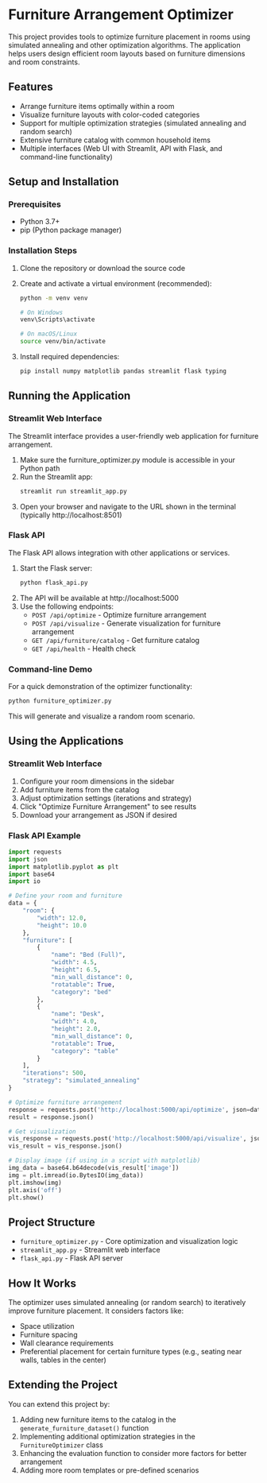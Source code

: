 # Furniture Arrangement Optimizer

This project provides tools to optimize furniture placement in rooms using simulated annealing and other optimization algorithms. The application helps users design efficient room layouts based on furniture dimensions and room constraints.

## Features

- Arrange furniture items optimally within a room
- Visualize furniture layouts with color-coded categories
- Support for multiple optimization strategies (simulated annealing and random search)
- Extensive furniture catalog with common household items
- Multiple interfaces (Web UI with Streamlit, API with Flask, and command-line functionality)

## Setup and Installation

### Prerequisites

- Python 3.7+
- pip (Python package manager)

### Installation Steps

1. Clone the repository or download the source code

2. Create and activate a virtual environment (recommended):
   ```bash
   python -m venv venv
   
   # On Windows
   venv\Scripts\activate
   
   # On macOS/Linux
   source venv/bin/activate
   ```

3. Install required dependencies:
   ```bash
   pip install numpy matplotlib pandas streamlit flask typing
   ```

## Running the Application

### Streamlit Web Interface

The Streamlit interface provides a user-friendly web application for furniture arrangement.

1. Make sure the furniture_optimizer.py module is accessible in your Python path
2. Run the Streamlit app:
   ```bash
   streamlit run streamlit_app.py
   ```
3. Open your browser and navigate to the URL shown in the terminal (typically http://localhost:8501)

### Flask API

The Flask API allows integration with other applications or services.

1. Start the Flask server:
   ```bash
   python flask_api.py
   ```
2. The API will be available at http://localhost:5000
3. Use the following endpoints:
   - `POST /api/optimize` - Optimize furniture arrangement
   - `POST /api/visualize` - Generate visualization for furniture arrangement
   - `GET /api/furniture/catalog` - Get furniture catalog
   - `GET /api/health` - Health check

### Command-line Demo

For a quick demonstration of the optimizer functionality:

```bash
python furniture_optimizer.py
```

This will generate and visualize a random room scenario.

## Using the Applications

### Streamlit Web Interface

1. Configure your room dimensions in the sidebar
2. Add furniture items from the catalog
3. Adjust optimization settings (iterations and strategy)
4. Click "Optimize Furniture Arrangement" to see results
5. Download your arrangement as JSON if desired

### Flask API Example

```python
import requests
import json
import matplotlib.pyplot as plt
import base64
import io

# Define your room and furniture
data = {
    "room": {
        "width": 12.0,
        "height": 10.0
    },
    "furniture": [
        {
            "name": "Bed (Full)",
            "width": 4.5,
            "height": 6.5,
            "min_wall_distance": 0,
            "rotatable": True,
            "category": "bed"
        },
        {
            "name": "Desk",
            "width": 4.0,
            "height": 2.0,
            "min_wall_distance": 0,
            "rotatable": True,
            "category": "table"
        }
    ],
    "iterations": 500,
    "strategy": "simulated_annealing"
}

# Optimize furniture arrangement
response = requests.post('http://localhost:5000/api/optimize', json=data)
result = response.json()

# Get visualization
vis_response = requests.post('http://localhost:5000/api/visualize', json=result)
vis_result = vis_response.json()

# Display image (if using in a script with matplotlib)
img_data = base64.b64decode(vis_result['image'])
img = plt.imread(io.BytesIO(img_data))
plt.imshow(img)
plt.axis('off')
plt.show()
```

## Project Structure

- `furniture_optimizer.py` - Core optimization and visualization logic
- `streamlit_app.py` - Streamlit web interface
- `flask_api.py` - Flask API server

## How It Works

The optimizer uses simulated annealing (or random search) to iteratively improve furniture placement. It considers factors like:

- Space utilization
- Furniture spacing
- Wall clearance requirements
- Preferential placement for certain furniture types (e.g., seating near walls, tables in the center)

## Extending the Project

You can extend this project by:

1. Adding new furniture items to the catalog in the `generate_furniture_dataset()` function
2. Implementing additional optimization strategies in the `FurnitureOptimizer` class
3. Enhancing the evaluation function to consider more factors for better arrangement
4. Adding more room templates or pre-defined scenarios
